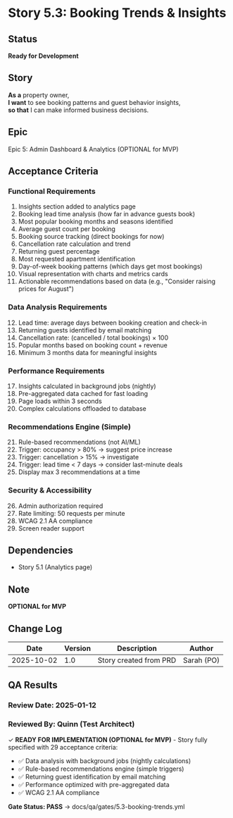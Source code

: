 # Story 5.3: Booking Trends & Insights

## Status

**Ready for Development**

## Story

**As a** property owner,  
**I want** to see booking patterns and guest behavior insights,  
**so that** I can make informed business decisions.

## Epic

Epic 5: Admin Dashboard & Analytics (OPTIONAL for MVP)

## Acceptance Criteria

### Functional Requirements

1. Insights section added to analytics page
2. Booking lead time analysis (how far in advance guests book)
3. Most popular booking months and seasons identified
4. Average guest count per booking
5. Booking source tracking (direct bookings for now)
6. Cancellation rate calculation and trend
7. Returning guest percentage
8. Most requested apartment identification
9. Day-of-week booking patterns (which days get most bookings)
10. Visual representation with charts and metrics cards
11. Actionable recommendations based on data (e.g., "Consider raising prices for August")

### Data Analysis Requirements

12. Lead time: average days between booking creation and check-in
13. Returning guests identified by email matching
14. Cancellation rate: (cancelled / total bookings) × 100
15. Popular months based on booking count + revenue
16. Minimum 3 months data for meaningful insights

### Performance Requirements

17. Insights calculated in background jobs (nightly)
18. Pre-aggregated data cached for fast loading
19. Page loads within 3 seconds
20. Complex calculations offloaded to database

### Recommendations Engine (Simple)

21. Rule-based recommendations (not AI/ML)
22. Trigger: occupancy > 80% → suggest price increase
23. Trigger: cancellation > 15% → investigate
24. Trigger: lead time < 7 days → consider last-minute deals
25. Display max 3 recommendations at a time

### Security & Accessibility

26. Admin authorization required
27. Rate limiting: 50 requests per minute
28. WCAG 2.1 AA compliance
29. Screen reader support

## Dependencies

- Story 5.1 (Analytics page)

## Note

**OPTIONAL for MVP**

## Change Log

| Date       | Version | Description            | Author     |
| ---------- | ------- | ---------------------- | ---------- |
| 2025-10-02 | 1.0     | Story created from PRD | Sarah (PO) |

## QA Results

### Review Date: 2025-01-12

### Reviewed By: Quinn (Test Architect)

✓ **READY FOR IMPLEMENTATION (OPTIONAL for MVP)** - Story fully specified with 29 acceptance criteria:

- ✅ Data analysis with background jobs (nightly calculations)
- ✅ Rule-based recommendations engine (simple triggers)
- ✅ Returning guest identification by email matching
- ✅ Performance optimized with pre-aggregated data
- ✅ WCAG 2.1 AA compliance

**Gate Status: PASS** → docs/qa/gates/5.3-booking-trends.yml
